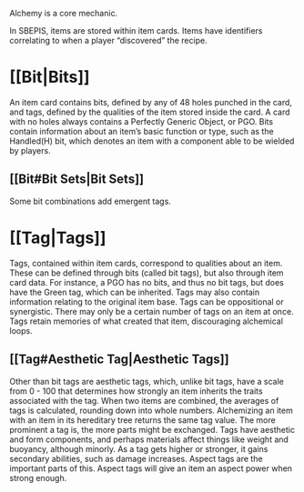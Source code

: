 Alchemy is a core mechanic.

In SBEPIS, items are stored within item cards. Items have identifiers correlating to when a player “discovered” the recipe.

# [[Bit|Bits]]

An item card contains bits, defined by any of 48 holes punched in the card, and tags, defined by the qualities of the item stored inside the card. A card with no holes always contains a Perfectly Generic Object, or PGO. Bits contain information about an item’s basic function or type, such as the Handled(H) bit, which denotes an item with a component able to be wielded by players.

## [[Bit#Bit Sets|Bit Sets]]

Some bit combinations add emergent tags.

# [[Tag|Tags]]

Tags, contained within item cards, correspond to qualities about an item. These can be defined through bits (called bit tags), but also through item card data. For instance, a PGO has no bits, and thus no bit tags, but does have the Green tag, which can be inherited. Tags may also contain information relating to the original item base. Tags can be oppositional or synergistic. There may only be a certain number of tags on an item at once. Tags retain memories of what created that item, discouraging alchemical loops.

## [[Tag#Aesthetic Tag|Aesthetic Tags]]

Other than bit tags are aesthetic tags, which, unlike bit tags, have a scale from 0 - 100 that determines how strongly an item inherits the traits associated with the tag. When two items are combined, the averages of tags is calculated, rounding down into whole numbers. Alchemizing an item with an item in its hereditary tree returns the same tag value. The more prominent a tag is, the more parts might be exchanged. Tags have aesthetic and form components, and perhaps materials affect things like weight and buoyancy, although minorly. As a tag gets higher or stronger, it gains secondary abilities, such as damage increases. Aspect tags are the important parts of this. Aspect tags will give an item an aspect power when strong enough.